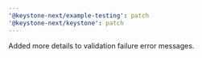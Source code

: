 ```yaml
---
'@keystone-next/example-testing': patch
'@keystone-next/keystone': patch
---
```


Added more details to validation failure error messages.
